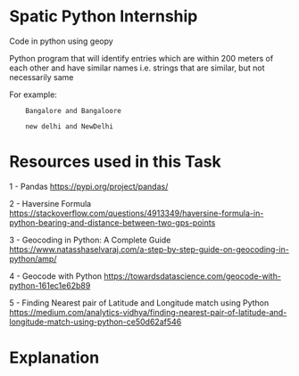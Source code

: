 # Spatic Python Internship
Code in python using geopy

Python program that will identify entries which are within 200 meters of each other and have similar names i.e. strings that are similar, but not necessarily same

For example:

        Bangalore and Bangaloore

        new delhi and NewDelhi



# Resources used in this Task 

1 - Pandas
https://pypi.org/project/pandas/

2 - Haversine Formula
https://stackoverflow.com/questions/4913349/haversine-formula-in-python-bearing-and-distance-between-two-gps-points

3 - Geocoding in Python: A Complete Guide
https://www.natasshaselvaraj.com/a-step-by-step-guide-on-geocoding-in-python/amp/

4 - Geocode with Python
https://towardsdatascience.com/geocode-with-python-161ec1e62b89

5 - Finding Nearest pair of Latitude and Longitude match using Python
https://medium.com/analytics-vidhya/finding-nearest-pair-of-latitude-and-longitude-match-using-python-ce50d62af546

# Explanation 

